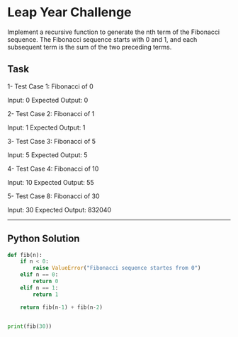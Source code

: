 
# Leap Year Challenge

Implement a recursive function to generate the nth term of the Fibonacci sequence. The Fibonacci sequence starts with 0 and 1, and each subsequent term is the sum of the two preceding terms.

## Task

1- Test Case 1: Fibonacci of 0

Input: 0
Expected Output: 0

2- Test Case 2: Fibonacci of 1

Input: 1
Expected Output: 1

3- Test Case 3: Fibonacci of 5

Input: 5
Expected Output: 5

4- Test Case 4: Fibonacci of 10

Input: 10
Expected Output: 55

5- Test Case 8: Fibonacci of 30

Input: 30
Expected Output: 832040

---

## Python Solution

```Python
def fib(n):
    if n < 0:
        raise ValueError("Fibonacci sequence startes from 0")
    elif n == 0:
        return 0
    elif n == 1:
        return 1

    return fib(n-1) + fib(n-2)


print(fib(30))
```
